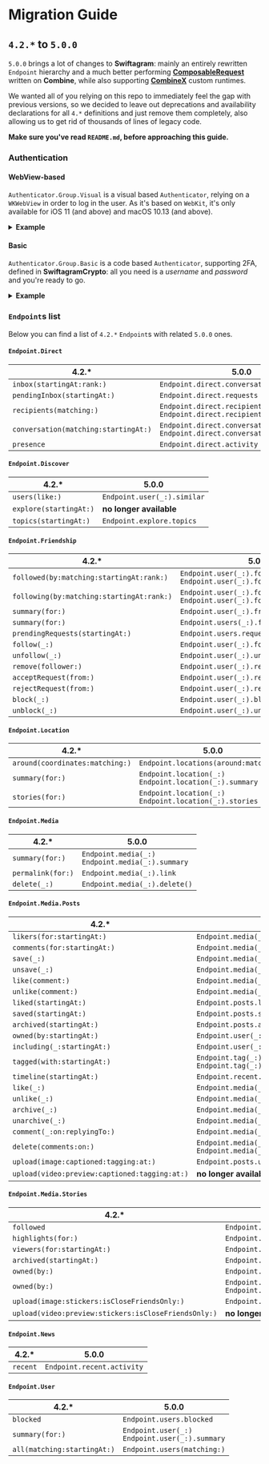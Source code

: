 # Migration Guide

## `4.2.*` to `5.0.0`

`5.0.0` brings a lot of changes to **Swiftagram**: mainly an entirely rewritten `Endpoint` hierarchy
and a much better performing [**ComposableRequest**](https://github.com/sbertix/Swiftagram) written on **Combine**,
while also supporting [**CombineX**](https://github.com/cx-org/CombineX) custom runtimes. 

We wanted all of you relying on this repo to immediately feel the gap with previous versions, so we decided
to leave out deprecations and availability declarations for all `4.*` definitions and just remove them completely,
also allowing us to get rid of thousands of lines of legacy code. 

**Make sure you've read `README.md`, before approaching this guide.** 

### Authentication

#### WebView-based

`Authenticator.Group.Visual` is a visual based `Authenticator`, relying on a `WKWebView` in order to log in the user.
As it's based on `WebKit`, it's only available for iOS 11 (and above) and macOS 10.13 (and above).

<details><summary><strong>Example</strong></summary>
    <p>

```swift
import UIKit

import Swiftagram

/// A `class` defining a view controller capable of displaying the authentication web view.
class LoginViewController: UIViewController {
    /// The completion handler.
    var completion: ((Secret) -> Void)? {
        didSet {
            guard oldValue == nil, let completion = completion else { return }
            // Authenticate.
            DispatchQueue.main.asyncAfter(deadline: .now()) {
                // We're using `Authentication.keyhcain`, being encrypted,
                // but you can rely on different ones.
                Authenticator.keychain
                    .visual(filling: self.view)
                    .authenticate()
                    .receive(on: RunLoop.main)
                    .sink(receiveCompletion: { _ in self.dismiss(animated: true, completion: nil) }, 
                          receiveValue: completion)
                    .store(in: &self.bin)
            }
        }
    }

    /// The dispose bag.
    private var bin: Set<AnyCancellable> = []
}
```

And then you can use it simply by initiating it and assining a `completion` handler.

```swift
let controller = LoginViewController()
controller.completion = { _ in /* do something */ }
// Present/push the controller.
```

</p></details>

#### Basic

`Authenticator.Group.Basic` is a code based `Authenticator`, supporting 2FA, defined in **SwiftagramCrypto**: all you need is a _username_ and _password_ and you're ready to go.

<details><summary><strong>Example</strong></summary>
    <p>

```swift
import SwiftagramCrypto

/// A retained dispose bag.
/// **You need to retain this.**
private var bin: Set<AnyCancellable> = []

// We're using `Authentication.keyhcain`, being encrypted,
// but you can rely on different ones.
Authenticator.keychain
    .basic(username: /* username */,
           password: /* password */)
    .authenticate()
    .sink(receiveCompletion: {
            switch $0 {
            case .failure(let error):
                // Deal with two factor authentication.
                switch error {
                case Authenticator.Error.twoFactorChallenge(let challenge):
                    // Once you receive the challenge,
                    // ask the user for the 2FA code
                    // then just call:
                    // `challenge.code(/* the code */).authenticate()`
                    // and deal with the publisher.
                    break
                default:
                    break
                }
            default:
                break
            }
          }, 
          receiveValue: { _ in /* do something */ })
    .store(in: &self.bin)
}
```

</p></details>

### `Endpoint`s list

Below you can find a list of `4.2.*` `Endpoint`s with related `5.0.0` ones. 

#### `Endpoint.Direct`

| 4.2.* | 5.0.0 |
|---|---|
| `inbox(startingAt:rank:)` | `Endpoint.direct.conversations` |
| `pendingInbox(startingAt:)` | `Endpoint.direct.requests` |
| `recipients(matching:)` | `Endpoint.direct.recipients`<br />`Endpoint.direct.recipients(matching:)` |
| `conversation(matching:startingAt:)` | `Endpoint.direct.conversation(_:)`<br />`Endpoint.direct.conversation(_:).summary` |
| `presence` | `Endpoint.direct.activity` |

#### `Endpoint.Discover`

| 4.2.* | 5.0.0 |
|---|---|
| `users(like:)` | `Endpoint.user(_:).similar` |
| `explore(startingAt:)` | **no longer available** |
| `topics(startingAt:)` | `Endpoint.explore.topics` |

#### `Endpoint.Friendship`

| 4.2.* | 5.0.0 |
|---|---|
| `followed(by:matching:startingAt:rank:)` | `Endpoint.user(_:).following`<br />`Endpoint.user(_:).following(matching:)` |
| `following(by:matching:startingAt:rank:)` | `Endpoint.user(_:).followers`<br />`Endpoint.user(_:).followers(matching:)` |
| `summary(for:)` | `Endpoint.user(_:).friendship` |
| `summary(for:)` | `Endpoint.users(_:).friendships` |
| `prendingRequests(startingAt:)` | `Endpoint.users.requests` |
| `follow(_:)` | `Endpoint.user(_:).follow()` |
| `unfollow(_:)` | `Endpoint.user(_:).unfollow()` |
| `remove(follower:)` | `Endpoint.user(_:).remove()` |
| `acceptRequest(from:)` | `Endpoint.user(_:).request.approve()` |
| `rejectRequest(from:)` | `Endpoint.user(_:).request.decline()` |
| `block(_:)` | `Endpoint.user(_:).block()` |
| `unblock(_:)` | `Endpoint.user(_:).unblock()` |

#### `Endpoint.Location`

| 4.2.* | 5.0.0 |
|---|---|
| `around(coordinates:matching:)` | `Endpoint.locations(around:matching:)` |
| `summary(for:)` | `Endpoint.location(_:)`<br />`Endpoint.location(_:).summary` |
| `stories(for:)` | `Endpoint.location(_:)`<br />`Endpoint.location(_:).stories` |

#### `Endpoint.Media`

| 4.2.* | 5.0.0 |
|---|---|
| `summary(for:)` | `Endpoint.media(_:)`<br />`Endpoint.media(_:).summary` |
| `permalink(for:)` | `Endpoint.media(_:).link` |
| `delete(_:)` | `Endpoint.media(_:).delete()` |

#### `Endpoint.Media.Posts`

| 4.2.* | 5.0.0 |
|---|---|
| `likers(for:startingAt:)` | `Endpoint.media(_:).likers` |
| `comments(for:startingAt:)` | `Endpoint.media(_:).comments` |
| `save(_:)` | `Endpoint.media(_:).save()` |
| `unsave(_:)` | `Endpoint.media(_:).unsave()` |
| `like(comment:)` | `Endpoint.media(_:).comment(_:).like()` |
| `unlike(comment:)` | `Endpoint.media(_:).comment(_:).unlike()` |
| `liked(startingAt:)` | `Endpoint.posts.liked` |
| `saved(startingAt:)` | `Endpoint.posts.saved` |
| `archived(startingAt:)` | `Endpoint.posts.archived` |
| `owned(by:startingAt:)` | `Endpoint.user(_:).posts` |
| `including(_:startingAt:)` | `Endpoint.user(_:).tags` |
| `tagged(with:startingAt:)` | `Endpoint.tag(_:)`<br />`Endpoint.tag(_:).summary` |
| `timeline(startingAt:)` | `Endpoint.recent.posts` |
| `like(_:)` | `Endpoint.media(_:).like()` |
| `unlike(_:)` | `Endpoint.media(_:).unlike()` |
| `archive(_:)` | `Endpoint.media(_:).archive()` |
| `unarchive(_:)` | `Endpoint.media(_:).unarchive()` |
| `comment(_:on:replyingTo:)` | `Endpoint.media(_:).comment(with:under:)` |
| `delete(comments:on:)` | `Endpoint.media(_:).comments(_:).delete()`<br />`Endpoint.media(_:).comment(_:).delete()` |
| `upload(image:captioned:tagging:at:)` | `Endpoint.posts.upload(image:captioned:tagging:at:)` |
| `upload(video:preview:captioned:tagging:at:)` | **no longer available** |

#### `Endpoint.Media.Stories`

| 4.2.* | 5.0.0 |
|---|---|
| `followed` | `Endpoint.recent.stories` |
| `highlights(for:)` | `Endpoint.user(_:).highlights` |
| `viewers(for:startingAt:)` | `Endpoint.media(_:).viewers` |
| `archived(startingAt:)` | `Endpoint.stories.archived` |
| `owned(by:)` | `Endpoint.user(_:).stories` |
| `owned(by:)` | `Endpoint.stories(_:)`<br />`Endpoint.users(_:).stories` |
| `upload(image:stickers:isCloseFriendsOnly:)` | `Endpoint.stories.upload(image:stickers:isCloseFriendsOnly:)` |
| `upload(video:preview:stickers:isCloseFriendsOnly:)` | **no longer available** |

#### `Endpoint.News`

| 4.2.* | 5.0.0 |
|---|---|
| `recent` | `Endpoint.recent.activity` |

#### `Endpoint.User`

| 4.2.* | 5.0.0 |
|---|---|
| `blocked` | `Endpoint.users.blocked` |
| `summary(for:)` | `Endpoint.user(_:)`<br />`Endpoint.user(_:).summary` |
| `all(matching:startingAt:)` | `Endpoint.users(matching:)` |
